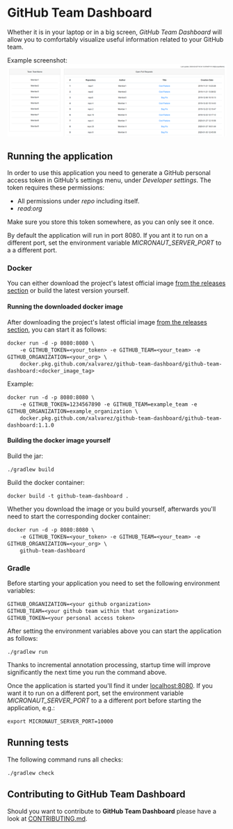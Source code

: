 # GitHub Team Dashboard

Whether it is in your laptop or in a big screen, _GitHub Team Dashboard_ will allow you to comfortably visualize
useful information related to your GitHub team.

Example screenshot:
![Dashboard Example](dashboard_example.png)

## Running the application

In order to use this application you need to generate a GitHub personal access token in
GitHub's settings menu, under _Developer settings_. The token requires these permissions:

* All permissions under _repo_ including itself.
* _read:org_

Make sure you store this token somewhere, as you can only see it once.

By default the application will run in port 8080. If you ant it to run on a different port, set the environment
variable _MICRONAUT_SERVER_PORT_ to a a different port.

### Docker

You can either download the project's latest official image 
[from the releases section](https://github.com/xalvarez/github-team-dashboard/releases)
or build the latest version yourself.

#### Running the downloaded docker image

After downloading the project's latest official image
[from the releases section](https://github.com/xalvarez/github-team-dashboard/releases), you can start it as follows:

    docker run -d -p 8080:8080 \
        -e GITHUB_TOKEN=<your_token> -e GITHUB_TEAM=<your_team> -e GITHUB_ORGANIZATION=<your_org> \
        docker.pkg.github.com/xalvarez/github-team-dashboard/github-team-dashboard:<docker_image_tag>

Example:

    docker run -d -p 8080:8080 \
        -e GITHUB_TOKEN=1234567890 -e GITHUB_TEAM=example_team -e GITHUB_ORGANIZATION=example_organization \
        docker.pkg.github.com/xalvarez/github-team-dashboard/github-team-dashboard:1.1.0

#### Building the docker image yourself

Build the jar:
    
    ./gradlew build
    
Build the docker container:
    
    docker build -t github-team-dashboard .

Whether you download the image or you build yourself, afterwards you'll need to start the corresponding docker container:
    
    docker run -d -p 8080:8080 \
        -e GITHUB_TOKEN=<your_token> -e GITHUB_TEAM=<your_team> -e GITHUB_ORGANIZATION=<your_org> \
        github-team-dashboard

### Gradle

Before starting your application you need to set the following environment variables:

    GITHUB_ORGANIZATION=<your github organization>
    GITHUB_TEAM=<your github team within that organization>
    GITHUB_TOKEN=<your personal access token>

After setting the environment variables above you can start the application as follows:

    ./gradlew run

Thanks to incremental annotation processing, startup time will improve significantly the next time you run the command
above.

Once the application is started you'll find it under [localhost:8080](http://localhost:8080). If you
want it to run on a different port, set the environment variable _MICRONAUT_SERVER_PORT_ to a a different port
before starting the application, e.g.:

    export MICRONAUT_SERVER_PORT=10000

## Running tests

The following command runs all checks:

    ./gradlew check

## Contributing to GitHub Team Dashboard

Should you want to contribute to **GitHub Team Dashboard** please have a look at
[CONTRIBUTING.md](CONTRIBUTING.md).
